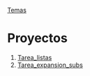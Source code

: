 [Temas](../index.md)

# Proyectos

1. [Tarea_listas](./prListaDeTareas//doc.md)
1. [Tarea_expansion_subs](./prExtensionSubscripciones//doc.md)
